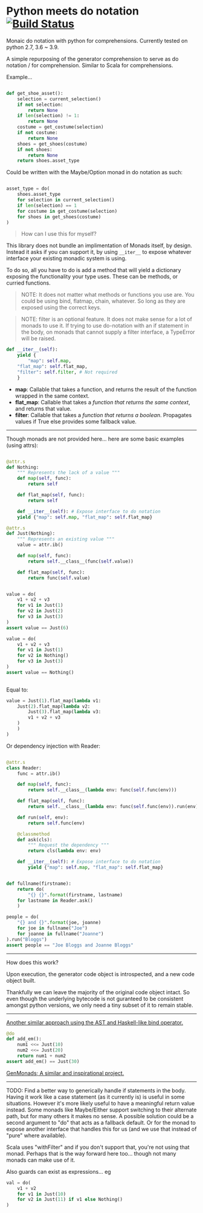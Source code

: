 # Python meets do notation [![Build Status](https://app.travis-ci.com/internetimagery/do-not.svg?branch=main)](https://app.travis-ci.com/internetimagery/do-not)

Monaic do notation with python for comprehensions. Currently tested on python 2.7, 3.6 ~ 3.9.

A simple repurposing of the generator comprehension to serve as do notation / for comprehension. Similar to Scala for comprehensions.

Example...

```python

def get_shoe_asset():
    selection = current_selection()
    if not selection:
        return None
    if len(selection) != 1:
        return None
    costume = get_costume(selection)
    if not costume:
        return None
    shoes = get_shoes(costume)
    if not shoes:
        return None
    return shoes.asset_type

```

Could be written with the Maybe/Option monad in do notation as such:

```python

asset_type = do(
    shoes.asset_type
    for selection in current_selection()
    if len(selection) == 1
    for costume in get_costume(selection)
    for shoes in get_shoes(costume)
)

```

> How can I use this for myself?

This library does not bundle an implimentation of Monads itself, by design. Instead it asks if you can support it, by using ```__iter__``` to expose whatever interface
your existing monadic system is using.

To do so, all you have to do is add a method that will yield a dictionary exposing the functionality your type uses. These can be methods, or curried functions.

> NOTE: It does not matter what methods or functions you use are. You could be using bind, flatmap, chain, whatever. So long as they are exposed using the correct keys.

> NOTE: filter is an optional feature. It does not make sense for a lot of monads to use it. If trying to use do-notation with an if statement in the body, on monads that cannot supply a filter interface, a TypeError will be raised.

```python
def __iter__(self):
    yield {
        "map": self.map,
	"flat_map": self.flat_map,
	"filter": self.filter, # Not required
    }
```

* __map__: Callable that takes a function, and returns the result of the function wrapped in the same context.
* __flat_map__: Callable that takes a _function that returns the same context_, and returns that value.
* __filter__: Callable that takes a _function that returns a boolean_. Propagates values if True else provides some fallback value.

----

Though monads are not provided here...  here are some basic examples (using attrs):

```python

@attr.s
def Nothing:
    """ Represents the lack of a value """
    def map(self, func):
    	return self

    def flat_map(self, func):
    	return self

    def __iter__(self): # Expose interface to do notation
	yield {"map": self.map, "flat_map": self.flat_map}

@attr.s
def Just(Nothing):
    """ Represents an existing value """
    value = attr.ib()

    def map(self, func):
        return self.__class__(func(self.value))

    def flat_map(self, func):
        return func(self.value)

```

```python

value = do(
    v1 + v2 + v3
    for v1 in Just(1)
    for v2 in Just(2)
    for v3 in Just(3)
)
assert value == Just(6)

value = do(
    v1 + v2 + v3
    for v1 in Just(1)
    for v2 in Nothing()
    for v3 in Just(3)
)
assert value == Nothing()
	
```

Equal to:

```python
value = Just(1).flat_map(lambda v1:
    Just(2).flat_map(lambda v2:
        Just(3).flat_map(lambda v3:
	    v1 + v2 + v3
	)
    )
)
```

Or dependency injection with Reader:

```python

@attr.s
class Reader:
    func = attr.ib()

    def map(self, func):
        return self.__class__(lambda env: func(self.func(env)))

    def flat_map(self, func):
        return self.__class__(lambda env: func(self.func(env)).run(env))

    def run(self, env):
        return self.func(env)

    @classmethod
    def ask(cls):
    	""" Request the dependency """
        return cls(lambda env: env)

    def __iter__(self): # Expose interface to do notation
    	yield {"map": self.map, "flat_map": self.flat_map}


def fullname(firstname):
    return do(
        "{} {}".format(firstname, lastname)
	for lastname in Reader.ask()
    )

people = do(
    "{} and {}".format(joe, joanne)
    for joe in fullname("Joe")
    for joanne in fullname("Joanne")
).run("Bloggs")
assert people == "Joe Bloggs and Joanne Bloggs"

```

----

How does this work?

Upon execution, the generator code object is introspected, and a new code object built.

Thankfully we can leave the majority of the original code object intact. So even though the underlying bytecode is not guranteed to be consistent amongst python versions, we only need a tiny subset of it to remain stable.


----

[Another similar approach using the AST and Haskell-like bind operator.](https://gist.github.com/internetimagery/7012246ac8aae8fa5e185f634db60582)

```python
@do
def add_em():
    num1 <<= Just(10)
    num2 <<= Just(20)
    return num1 + num2
assert add_em() == Just(30)
```

[GenMonads; A similar and inspirational project.](https://github.com/underspecified/GenMonads)

----

TODO: Find a better way to generically handle if statements in the body. Having it work like a case statement
(as it currently is) is useful in some situations. However it's more likely useful to have a meaningful return
value instead. Some monads like Maybe/Either support switching to their alternate path, but for many others it makes
no sense. A possible solution could be a second argument to "do" that acts as a fallback default. Or for the monad
to expose another interface that handles this for us (and we use that instead of "pure" where available).

Scala uses "withFilter" and if you don't support that, you're not using that monad. Perhaps that is the way forward here too...
though not many monads can make use of it.

Also guards can exist as expressions... eg

```python
val = do(
    v1 + v2
    for v1 in Just(10)
    for v2 in Just(11) if v1 else Nothing()
)
```
